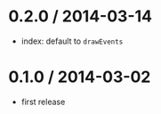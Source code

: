 
0.2.0 / 2014-03-14
==================

 * index: default to `drawEvents`

0.1.0 / 2014-03-02
==================

 * first release
